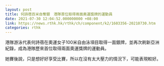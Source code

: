 ```yaml
---
layout: post
title: 何詩蓓百米自奪銀　港隊首位取得兩面奧運獎牌的運動員
date: 2021-07-30 12:04:52.000000000 +08:00
link: https://news.rthk.hk/rthk/ch/component/k2/1603356-20210730.htm
categories: rthk
---
```


港隊游泳代表何詩蓓在奧運女子100米自由泳項目取得一面銀牌，並再次刷新亞洲紀錄，成為港隊歷來首位取得兩面奧運獎牌的運動員。

她賽後說，只是想好好享受比賽，所以在沒有太大壓力的情況下，可能表現較好。
